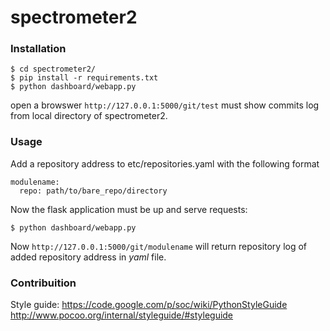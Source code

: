 # spectrometer2

### Installation
```
$ cd spectrometer2/
$ pip install -r requirements.txt
$ python dashboard/webapp.py
```

open a browswer
`http://127.0.0.1:5000/git/test`
must show commits log from local directory of spectrometer2.

### Usage
Add a repository address to etc/repositories.yaml
with the following format  
```
modulename:
  repo: path/to/bare_repo/directory
```
Now the flask application must be up and serve requests:
```
$ python dashboard/webapp.py
```
Now `http://127.0.0.1:5000/git/modulename` will return repository log of added repository address in *yaml* file.

### Contribuition
Style guide:
https://code.google.com/p/soc/wiki/PythonStyleGuide  
http://www.pocoo.org/internal/styleguide/#styleguide
